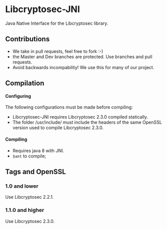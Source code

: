 
Libcryptosec-JNI
===========
Java Native Interface for the Libcryptosec library.

## Contributions

* We take in pull requests, feel free to fork :-)
* the Master and Dev branches are protected. Use branches and 
pull requests.
* Avoid backwards incompability! We use this for many of our project.


## Compilation
#### Configuring
The following configurations must be made before compiling:
* Libcryptosec-JNI requires Libcryptosec 2.3.0 compiled statically. 
* The folder /usr/include/ must include the headers of the same OpenSSL version used to compile Libcryptosec 2.3.0.

#### Compiling
* Requires java 8 with JNI.
* ```$ant``` to compile;


## Tags and OpenSSL

### 1.0 and lower
Use Libcryptosec 2.2.1.

### 1.1.0 and higher
Use Libcryptosec 2.3.0.

